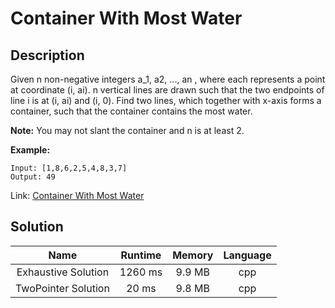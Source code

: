 
# Container With Most Water

## Description

Given n non-negative integers a_1, a2, ..., an , where each represents a point at coordinate (i, ai). n vertical lines are drawn such that the two endpoints of line i is at (i, ai) and (i, 0). Find two lines, which together with x-axis forms a container, such that the container contains the most water.

**Note:** You may not slant the container and n is at least 2.

**Example:**
```
Input: [1,8,6,2,5,4,8,3,7]
Output: 49
```

Link: [Container With Most Water](https://leetcode.com/problems/container-with-most-water/)

## Solution
| Name          | Runtime           | Memory  |  Language |
| :-----------: |:-------------:    | :-----: | :-------: |
| Exhaustive Solution  | 1260 ms           | 9.9 MB  |    cpp    |
| TwoPointer Solution  | 20 ms             | 9.8 MB  |    cpp    |

